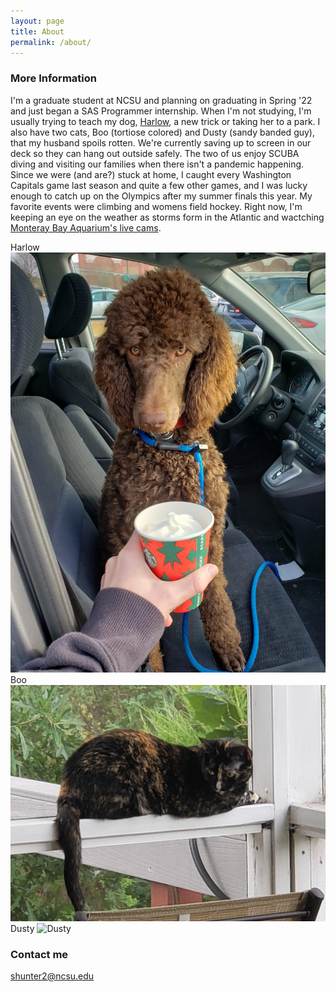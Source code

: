 ```yaml
---
layout: page
title: About
permalink: /about/
---
```


### More Information

I'm a graduate student at NCSU and planning on graduating in Spring '22 and just began a SAS Programmer internship. When I'm not studying, I'm usually trying to teach my dog, [Harlow](https://en.wikipedia.org/wiki/Harlow_Shapley), a new trick or taking her to a park. I also have two cats, Boo (tortiose colored) and Dusty (sandy banded guy), that my husband spoils rotten. We're currently saving up to screen in our deck so they can hang out outside safely. The two of us enjoy SCUBA diving and visiting our families when there isn't a pandemic happening. Since we were (and are?) stuck at home, I caught every Washington Capitals game last season and quite a few other games, and I was lucky enough to catch up on the Olympics after my summer finals this year. My favorite events were climbing and womens field hockey. Right now, I'm keeping an eye on the weather as storms form in the Atlantic and wactching [Monteray Bay Aquarium's live cams](https://www.montereybayaquarium.org/animals/live-cams/sea-otter-cam). 

Harlow
![Harlow](https://raw.githubusercontent.com/sammhunter/sammhunter.github.io/master/images/harlow.jpg)
Boo
![Boo](https://raw.githubusercontent.com/sammhunter/sammhunter.github.io/master/images/boo.jpg)
Dusty
![Dusty](https://raw.githubusercontent.com/sammhunter/sammhunter.github.io/master/images/dusty.jpg)

### Contact me

[shunter2@ncsu.edu](mailto:shunter2@ncsu.edu)
